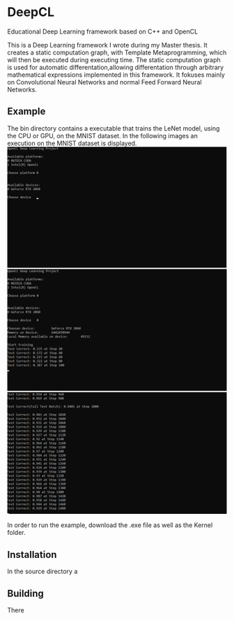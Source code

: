 # DeepCL
Educational Deep Learning framework based on C++ and OpenCL

This is a Deep Learning framework I wrote during my Master thesis.
It creates a static computation graph, with Template Metaprogramming, which will then be executed during executing time.
The static computation graph is used for automatic differentation,allowing differentation through arbitrary mathematical expressions implemented in this framework.
It fokuses mainly on Convolutional Neural Networks and normal Feed Forward Neural Networks.

## Example
The bin directory contains a executable that trains the LeNet model, using the CPU or GPU, on the MNIST dataset. 
In the following images an execution on the MNIST dataset is displayed.
![](images/ExampleRun1.png)
![](images/ExampleRun2.png)
![](images/ExampleRun3.png)

In order to run the example, download the .exe file as well as the Kernel folder.
## Installation
In the source directory a 

## Building
There 
